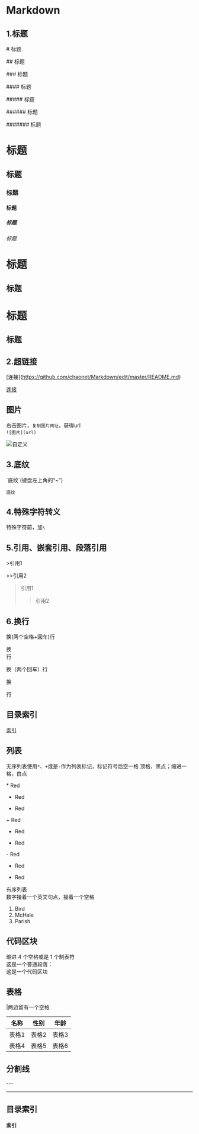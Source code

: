 # Markdown
## 1.标题
\# 标题

\## 标题

\### 标题

\#### 标题

\##### 标题

\###### 标题

\####### 标题

# 标题
## 标题
### 标题
#### 标题
##### 标题
###### 标题

标题
=

标题
-

标题
=
标题
-

## 2.超链接
\[连接](https://github.com/chaonet/Markdown/edit/master/README.md)

[连接](https://github.com/chaonet/Markdown/edit/master/README.md)

## 图片
右击图片，`复制图片网址`，获得url  
`![图片](url)`

![自定义](https://avatars2.githubusercontent.com/u/11154448?v=3&s=96)


## 3.底纹
\`底纹`(键盘左上角的“~”)

`底纹`

## 4.特殊字符转义
特殊字符前，加`\`

## 5.引用、嵌套引用、段落引用
\>引用1

\>>引用2

>引用1
>>引用2



## 6.换行
换(两个空格+回车)行

换  
行

换（两个回车）行

换

行

## 目录索引
[索引](#link)  

## 列表
无序列表使用`*`、`+`或是`-`作为列表标记，标记符号后空一格
顶格，黑点；缩进一格，白点

\* Red

* Red

 * Red

\+  Red

+  Red

 +  Red

\-  Red

-  Red

 -  Red

有序列表  
数字接着一个英文句点，接着一个空格

1. Bird
2. McHale
3. Parish

## 代码区块
缩进 4 个空格或是 1 个制表符  
这是一个普通段落：  
这是一个代码区块





## 表格
|两边留有一个空格

名称 | 性别 | 年龄
--- | --- | ---
表格1 | 表格2 | 表格3
表格4 | 表格5 | 表格6

## 分割线
\---

---

## 目录索引

<a name="link"></a>
#### 索引
